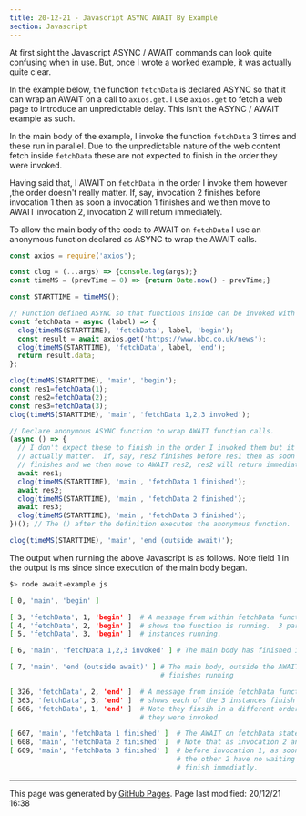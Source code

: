 ```yaml
---
title: 20-12-21 - Javascript ASYNC AWAIT By Example
section: Javascript
---
```


At first sight the Javascript ASYNC / AWAIT commands can look quite confusing when in use.  But, once I wrote a worked example, it was actually quite clear.

In the example below, the function `fetchData` is declared ASYNC so that it can wrap an AWAIT on a call to `axios.get`.  I use `axios.get` to fetch a web page to introduce an unpredictable delay.  This isn't the ASYNC / AWAIT example as such.

In the main body of the example, I invoke the function `fetchData` 3 times and these run in parallel.  Due to the unpredictable nature of the web content fetch inside `fetchData` these are not expected to finish in the order they were invoked.

Having said that, I AWAIT on `fetchData` in the order I invoke them however ,the order doesn't really matter.  If, say, invocation 2 finishes before invocation 1 then as soon a invocation 1 finishes and we then move to AWAIT invocation 2, invocation 2 will return immediately.

To allow the main body of the code to AWAIT on `fetchData` I use an anonymous function declared as ASYNC to wrap the AWAIT calls.

```javascript
const axios = require('axios');

const clog = (...args) => {console.log(args);}
const timeMS = (prevTime = 0) => {return Date.now() - prevTime;}

const STARTTIME = timeMS();

// Function defined ASYNC so that functions inside can be invoked with an AWAIT.
const fetchData = async (label) => {
  clog(timeMS(STARTTIME), 'fetchData', label, 'begin');
  const result = await axios.get('https://www.bbc.co.uk/news');
  clog(timeMS(STARTTIME), 'fetchData', label, 'end');
  return result.data;
};

clog(timeMS(STARTTIME), 'main', 'begin');
const res1=fetchData(1);
const res2=fetchData(2);
const res3=fetchData(3);
clog(timeMS(STARTTIME), 'main', 'fetchData 1,2,3 invoked');

// Declare anonymous ASYNC function to wrap AWAIT function calls.
(async () => {
  // I don't expect these to finish in the order I invoked them but it doesn't
  // actually matter.  If, say, res2 finishes before res1 then as soon a res1
  // finishes and we then move to AWAIT res2, res2 will return immediately.
  await res1;
  clog(timeMS(STARTTIME), 'main', 'fetchData 1 finished');
  await res2;
  clog(timeMS(STARTTIME), 'main', 'fetchData 2 finished');
  await res3;
  clog(timeMS(STARTTIME), 'main', 'fetchData 3 finished');
})(); // The () after the definition executes the anonymous function.

clog(timeMS(STARTTIME), 'main', 'end (outside await)');
```

The output when running the above Javascript is as follows.  Note field 1 in the output is ms since since execution of the main body began.

```bash
$> node await-example.js

[ 0, 'main', 'begin' ]

[ 3, 'fetchData', 1, 'begin' ]  # A message from within fetchData function which
[ 4, 'fetchData', 2, 'begin' ]  # shows the function is running.  3 parallel
[ 5, 'fetchData', 3, 'begin' ]  # instances running.

[ 6, 'main', 'fetchData 1,2,3 invoked' ] # The main body has finished invoking fetchData

[ 7, 'main', 'end (outside await)' ] # The main body, outside the AWAIT on fetchData
                                     # finishes running

[ 326, 'fetchData', 2, 'end' ]  # A message from inside fetchData function which 
[ 363, 'fetchData', 3, 'end' ]  # shows each of the 3 instances finish running.
[ 606, 'fetchData', 1, 'end' ]  # Note they finsih in a different order than which
                                # they were invoked.

[ 607, 'main', 'fetchData 1 finished' ]  # The AWAIT on fetchData statements finish.
[ 608, 'main', 'fetchData 2 finished' ]  # Note that as invocation 2 and 3 complete
[ 609, 'main', 'fetchData 3 finished' ]  # before invocation 1, as soon as 1 finishes
                                         # the other 2 have no waiting left to do so
                                         # finish immediatly.
```

<hr>
<p class="pagedate">This page was generated by <a href=".">GitHub Pages</a>.  Page last modified: 20/12/21 16:38</p>
